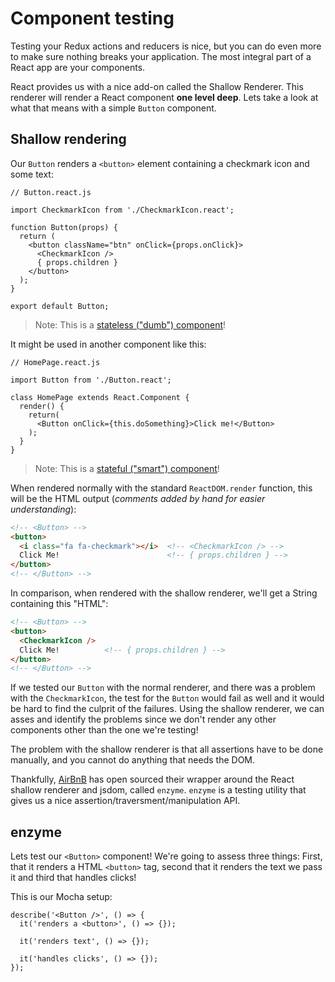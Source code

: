 # Component testing

Testing your Redux actions and reducers is nice, but you can do even more to make sure nothing breaks your application. The most integral part of a React app are your components.

React provides us with a nice add-on called the Shallow Renderer. This renderer will render a React component **one level deep**. Lets take a look at what that means with a simple `Button` component.

## Shallow rendering

Our `Button` renders a `<button>` element containing a checkmark icon and some text:

```JS
// Button.react.js

import CheckmarkIcon from './CheckmarkIcon.react';

function Button(props) {
  return (
    <button className="btn" onClick={props.onClick}>
      <CheckmarkIcon />
      { props.children }
    </button>
  );
}

export default Button;
```

> Note: This is a [stateless ("dumb") component](../js/react/README.md#components-and-containers)!

It might be used in another component like this:

```JS
// HomePage.react.js

import Button from './Button.react';

class HomePage extends React.Component {
  render() {
    return(
      <Button onClick={this.doSomething}>Click me!</Button>
    );
  }
}
```

> Note: This is a [stateful ("smart") component](../js/react/README.md#components-and-containers)!

When rendered normally with the standard `ReactDOM.render` function, this will be the HTML output (*comments added by hand for easier understanding*):

```HTML
<!-- <Button> -->
<button>
  <i class="fa fa-checkmark"></i>  <!-- <CheckmarkIcon /> -->
  Click Me!                        <!-- { props.children } -->
</button>
<!-- </Button> -->
```

In comparison, when rendered with the shallow renderer, we'll get a String containing this "HTML":

```HTML
<!-- <Button> -->
<button>
  <CheckmarkIcon />
  Click Me!          <!-- { props.children } -->
</button>
<!-- </Button> -->
```

If we tested our `Button` with the normal renderer, and there was a problem with the `CheckmarkIcon`, the test for the `Button` would fail as well and it would be hard to find the culprit of the failures. Using the shallow renderer, we can asses and identify the problems since we don't render any other components other than the one we're testing!

The problem with the shallow renderer is that all assertions have to be done manually, and you cannot do anything that needs the DOM.

Thankfully, [AirBnB](https://twitter.com/AirBnBNerds) has open sourced their wrapper around the React shallow renderer and jsdom, called `enzyme`. `enzyme` is a testing utility that gives us a nice assertion/traversment/manipulation API.

## enzyme

Lets test our `<Button>` component! We're going to assess three things: First, that it renders a HTML `<button>` tag, second that it renders the text we pass it and third that handles clicks!

This is our Mocha setup:

```JS
describe('<Button />', () => {
  it('renders a <button>', () => {});

  it('renders text', () => {});

  it('handles clicks', () => {});
});
```
